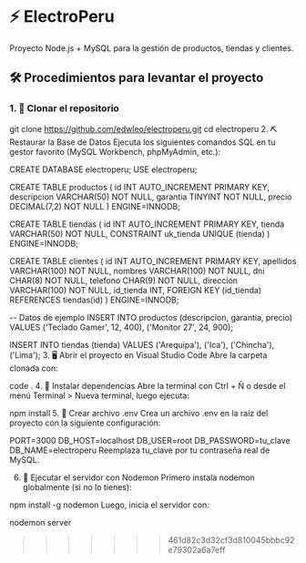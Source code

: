 # ⚡ ElectroPeru

Proyecto Node.js + MySQL para la gestión de productos, tiendas y clientes.

## 🛠️ Procedimientos para levantar el proyecto

### 1. 👝 Clonar el repositorio

git clone https://github.com/edwleo/electroperu.git
cd electroperu
2. ⛏️ Restaurar la Base de Datos
Ejecuta los siguientes comandos SQL en tu gestor favorito (MySQL Workbench, phpMyAdmin, etc.):

CREATE DATABASE electroperu;
USE electroperu;

CREATE TABLE productos (
  id          INT AUTO_INCREMENT PRIMARY KEY,
  descripcion VARCHAR(50)  NOT NULL,
  garantia    TINYINT      NOT NULL,
  precio      DECIMAL(7,2) NOT NULL
) ENGINE=INNODB;

CREATE TABLE tiendas (
  id     INT AUTO_INCREMENT PRIMARY KEY,
  tienda VARCHAR(50) NOT NULL,
  CONSTRAINT uk_tienda UNIQUE (tienda)
) ENGINE=INNODB;

CREATE TABLE clientes (
  id         INT AUTO_INCREMENT PRIMARY KEY,
  apellidos  VARCHAR(100) NOT NULL,
  nombres    VARCHAR(100) NOT NULL,
  dni        CHAR(8)      NOT NULL,
  telefono   CHAR(9)      NOT NULL,
  direccion  VARCHAR(100) NOT NULL,
  id_tienda  INT,
  FOREIGN KEY (id_tienda) REFERENCES tiendas(id)
) ENGINE=INNODB;

-- Datos de ejemplo
INSERT INTO productos (descripcion, garantia, precio) VALUES
('Teclado Gamer', 12, 400),
('Monitor 27', 24, 900);

INSERT INTO tiendas (tienda) VALUES 
('Arequipa'),
('Ica'),
('Chincha'),
('Lima');
3. 🖥️ Abrir el proyecto en Visual Studio Code
Abre la carpeta clonada con:

code .
4. 💾 Instalar dependencias
Abre la terminal con Ctrl + Ñ o desde el menú Terminal > Nueva terminal, luego ejecuta:

npm install
5. 🔐 Crear archivo .env
Crea un archivo .env en la raíz del proyecto con la siguiente configuración:

PORT=3000
DB_HOST=localhost
DB_USER=root
DB_PASSWORD=tu_clave
DB_NAME=electroperu
Reemplaza tu_clave por tu contraseña real de MySQL.

6. 🚀 Ejecutar el servidor con Nodemon
Primero instala nodemon globalmente (si no lo tienes):

npm install -g nodemon
Luego, inicia el servidor con:


nodemon server
>>>>>>> 461d82c3d32cf3d810045bbbc92e79302a6a7eff
